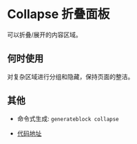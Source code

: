 
# Collapse 折叠面板
可以折叠/展开的内容区域。

## 何时使用
对复杂区域进行分组和隐藏，保持页面的整洁。

## 其他
- 命令式生成:  `generateblock collapse`

- [代码地址](https://github.com/yitjhy/generate-block-static-site/tree/master/docs/collapse/demo)